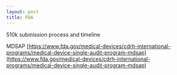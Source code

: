 ```yaml
---
layout: post
title: FDA
---
```


510k submission process and timeline

MDSAP [https://www.fda.gov/medical-devices/cdrh-international-programs/medical-device-single-audit-program-mdsap](https://www.fda.gov/medical-devices/cdrh-international-programs/medical-device-single-audit-program-mdsap)

